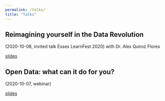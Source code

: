 ```yaml
---
permalink: /talks/
title: "Talks"
---
```



## Reimagining yourself in the Data Revolution
(2020-10-08, invited talk Essex LearnFest 2020) with Dr. Alex Quiroz Flores

[slides](../assets/talks/20201008_BLG_LearnFest2020.pdf)

## Open Data: what can it do for you?
(2020-10-07, webinar)

[slides](../assets/talks/20201007_BLG_OpenData.pdf)

